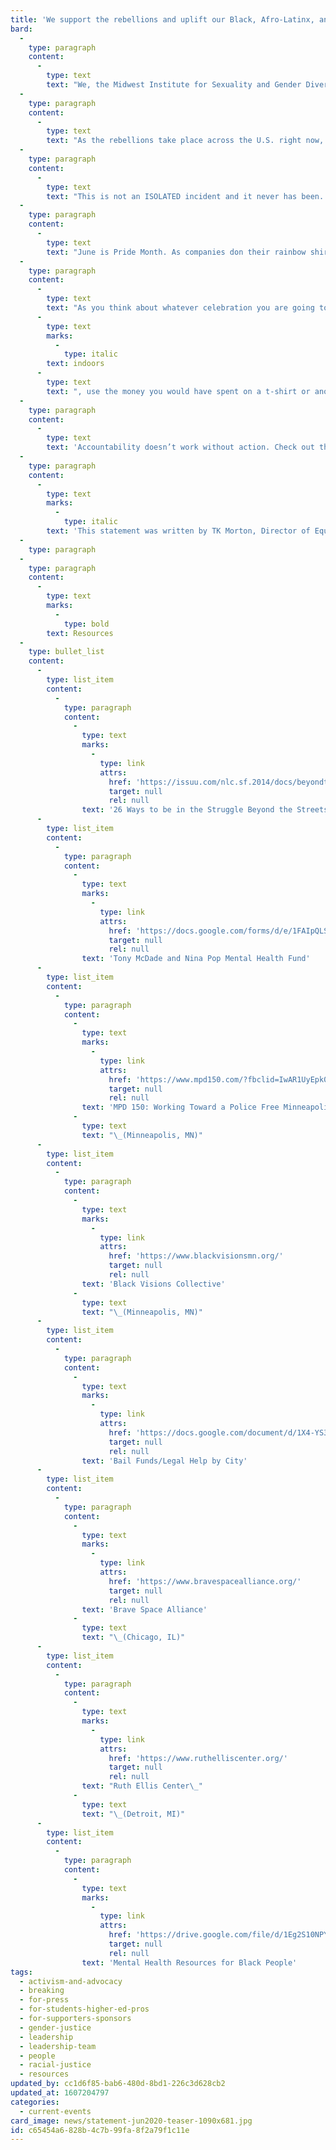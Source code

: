 ```yaml
---
title: 'We support the rebellions and uplift our Black, Afro-Latinx, and Afro-Indigenous siblings'
bard:
  -
    type: paragraph
    content:
      -
        type: text
        text: "We, the Midwest Institute for Sexuality and Gender Diversity, support the rebellions happening across the country and we are here to uplift our Black, Afro-Latinx, and Afro-Indigenous siblings.\_"
  -
    type: paragraph
    content:
      -
        type: text
        text: "As the rebellions take place across the U.S. right now, we need to note that some of the most violent acts by police happen right here in the Midwest. We have some of the worst places to live for Black people, especially Black Queer and Trans people. As a majority white queer organization we have a responsibility to hold ourselves and our community accountable.\_"
  -
    type: paragraph
    content:
      -
        type: text
        text: "This is not an ISOLATED incident and it never has been. The historical role of police in America is and always has been to oppress Black bodies. Slave catchers are police, KKK are police, your racist uncles are police, your liberal sisters are police. They may have the best of intentions, but we have seen time and time again that police are not held accountable and steal billions of dollars away from communities in the name of “safety.\" That money could be put into education, housing, confronting food deserts, but instead it is put toward “fancy police academies” and expanding jails to house more Black, Brown, and Indigenous people.\_"
  -
    type: paragraph
    content:
      -
        type: text
        text: "June is Pride Month. As companies don their rainbow shirts, sandals, bags, and other merchandise asking for your dollar, remember that we wouldn’t be here today if it wasn’t for Black and Latina Queer and Trans Women. Yes we live in a region often ignored for our anti-oppression movement work, but history is vital in our Midwest Queer and Trans communities—no one can tell our stories and our history except for us! Know your history and how this movement started well before Stonewall and is still ongoing today. Never forget what our ancestors did by putting themselves on the frontlines for something to which they said “enough is enough.” Black folks are doing the same thing right now and most of those on the frontlines are Black Queer, and Trans Women!\_"
  -
    type: paragraph
    content:
      -
        type: text
        text: "As you think about whatever celebration you are going to do\_"
      -
        type: text
        marks:
          -
            type: italic
        text: indoors
      -
        type: text
        text: ", use the money you would have spent on a t-shirt or another rainbow tote bag you will never use and donate to Black, Brown, and Indigenous Queer and Trans organizations instead. We especially want to uplift and highlight the story of Tony McDade, a Black Trans man who was killed on May 27 by police in Tallahassee, Florida.\_"
  -
    type: paragraph
    content:
      -
        type: text
        text: 'Accountability doesn’t work without action. Check out the links below for various jail funds, Black Trans led organizations, and how you can get involved if you can’t be on the frontlines.'
  -
    type: paragraph
    content:
      -
        type: text
        marks:
          -
            type: italic
        text: 'This statement was written by TK Morton, Director of Equity and Access for the Midwest Institute for Sexuality and Gender Diversity, A Black Trans person who is exhausted, but is always willing to fight.'
  -
    type: paragraph
  -
    type: paragraph
    content:
      -
        type: text
        marks:
          -
            type: bold
        text: Resources
  -
    type: bullet_list
    content:
      -
        type: list_item
        content:
          -
            type: paragraph
            content:
              -
                type: text
                marks:
                  -
                    type: link
                    attrs:
                      href: 'https://issuu.com/nlc.sf.2014/docs/beyondthestreets_final/4?fbclid=IwAR2ix5AOuTKWABnQlX_909sDrP90tfcSiepXVMYoWewq0T6yDB5pVFU6sow'
                      target: null
                      rel: null
                text: '26 Ways to be in the Struggle Beyond the Streets'
      -
        type: list_item
        content:
          -
            type: paragraph
            content:
              -
                type: text
                marks:
                  -
                    type: link
                    attrs:
                      href: 'https://docs.google.com/forms/d/e/1FAIpQLScFbCqnPzsY0pSi39i_AjsTpVZpqJ20IOlJoX37N5qOHqN6cA/viewform?fbclid=IwAR1iP6CPc0HbuuUbB157sPstMom9C4_i4WQP3slXJ7_cEPtL_J0-i7gQgXQ'
                      target: null
                      rel: null
                text: 'Tony McDade and Nina Pop Mental Health Fund'
      -
        type: list_item
        content:
          -
            type: paragraph
            content:
              -
                type: text
                marks:
                  -
                    type: link
                    attrs:
                      href: 'https://www.mpd150.com/?fbclid=IwAR1UyEpk06779cvIH_SSWE-QK8qwKQaBhhSxRf8hFq_8losHknZRnr0W1RI'
                      target: null
                      rel: null
                text: 'MPD 150: Working Toward a Police Free Minneapolis'
              -
                type: text
                text: "\_(Minneapolis, MN)"
      -
        type: list_item
        content:
          -
            type: paragraph
            content:
              -
                type: text
                marks:
                  -
                    type: link
                    attrs:
                      href: 'https://www.blackvisionsmn.org/'
                      target: null
                      rel: null
                text: 'Black Visions Collective'
              -
                type: text
                text: "\_(Minneapolis, MN)"
      -
        type: list_item
        content:
          -
            type: paragraph
            content:
              -
                type: text
                marks:
                  -
                    type: link
                    attrs:
                      href: 'https://docs.google.com/document/d/1X4-YS3vFn5CLL9QtJSU0xqmTh_h8XilXgOqGAjZISBI/preview?fbclid=IwAR3HivT2aZSaXEuUlUK0d3YXQJqeqNF82XcO5R649Z1bLw3BbUfd7-8WvX8&pru=AAABcopZCt0%2ALBzmEhSB82UWzyg2SlXLqA'
                      target: null
                      rel: null
                text: 'Bail Funds/Legal Help by City'
      -
        type: list_item
        content:
          -
            type: paragraph
            content:
              -
                type: text
                marks:
                  -
                    type: link
                    attrs:
                      href: 'https://www.bravespacealliance.org/'
                      target: null
                      rel: null
                text: 'Brave Space Alliance'
              -
                type: text
                text: "\_(Chicago, IL)"
      -
        type: list_item
        content:
          -
            type: paragraph
            content:
              -
                type: text
                marks:
                  -
                    type: link
                    attrs:
                      href: 'https://www.ruthelliscenter.org/'
                      target: null
                      rel: null
                text: "Ruth Ellis Center\_"
              -
                type: text
                text: "\_(Detroit, MI)"
      -
        type: list_item
        content:
          -
            type: paragraph
            content:
              -
                type: text
                marks:
                  -
                    type: link
                    attrs:
                      href: 'https://drive.google.com/file/d/1Eg2S10NPYhAVEMKwicHn2SHpT6KKW0aP/view?fbclid=IwAR0oxXnMo4UnBeSXq4WBlMSnGcklDH2zRdSC0n4XCijFMuUGBkViEdL8x8Y'
                      target: null
                      rel: null
                text: 'Mental Health Resources for Black People'
tags:
  - activism-and-advocacy
  - breaking
  - for-press
  - for-students-higher-ed-pros
  - for-supporters-sponsors
  - gender-justice
  - leadership
  - leadership-team
  - people
  - racial-justice
  - resources
updated_by: cc1d6f85-bab6-480d-8bd1-226c3d628cb2
updated_at: 1607204797
categories:
  - current-events
card_image: news/statement-jun2020-teaser-1090x681.jpg
id: c65454a6-828b-4c7b-99fa-8f2a79f1c11e
---
```

